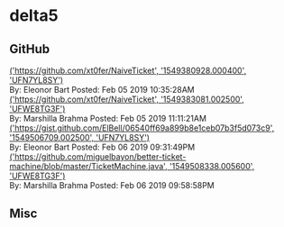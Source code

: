 # delta5 



## GitHub

[('https://github.com/xt0fer/NaiveTicket', '1549380928.000400', 'UFN7YL8SY')](https://github.com/xt0fer/NaiveTicket)<br/>By: Eleonor Bart Posted: Feb 05 2019 10:35:28AM<br/>[('https://github.com/xt0fer/NaiveTicket', '1549383081.002500', 'UFWE8TG3F')](https://github.com/xt0fer/NaiveTicket)<br/>By: Marshilla Brahma Posted: Feb 05 2019 11:11:21AM<br/>[('https://gist.github.com/ElBell/06540ff69a899b8e1ceb07b3f5d073c9', '1549506709.002500', 'UFN7YL8SY')](https://gist.github.com/ElBell/06540ff69a899b8e1ceb07b3f5d073c9)<br/>By: Eleonor Bart Posted: Feb 06 2019 09:31:49PM<br/>[('https://github.com/miguelbayon/better-ticket-machine/blob/master/TicketMachine.java', '1549508338.005600', 'UFWE8TG3F')](https://github.com/miguelbayon/better-ticket-machine/blob/master/TicketMachine.java)<br/>By: Marshilla Brahma Posted: Feb 06 2019 09:58:58PM<br/>

## Misc 

